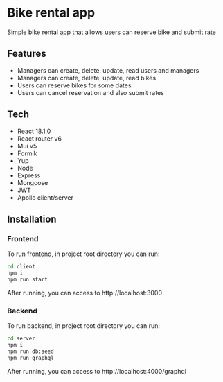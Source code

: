 # Bike rental app

Simple bike rental app that allows users can reserve bike and submit rate

## Features

- Managers can create, delete, update, read users and managers
- Managers can create, delete, update, read bikes
- Users can reserve bikes for some dates
- Users can cancel reservation and also submit rates

## Tech

- React 18.1.0
- React router v6
- Mui v5
- Formik
- Yup
- Node
- Express
- Mongoose
- JWT
- Apollo client/server

## Installation

### Frontend

To run frontend, in project root directory you can run:

```sh
cd client
npm i
npm run start
```

After running, you can access to http://localhost:3000

### Backend

To run backend, in project root directory you can run:

```sh
cd server
npm i
npm run db:seed
npm run graphql
```

After running, you can access to http://localhost:4000/graphql
